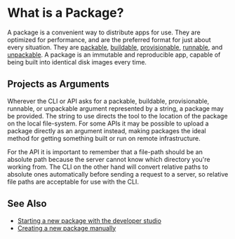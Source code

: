 # What is a Package?

A package is a convenient way to distribute apps for use. They are 
optimized for performance, and are the preferred format for just about every situation. They are [packable](../../general/packable), 
[buildable](../../general/buildable), 
[provisionable](../../general/provisionable), 
[runnable](../../general/runnable), and 
[unpackable](../../general/unpackable). A package is an immutable and 
reproducible app, capable of being built into identical disk images 
every time.

## Projects as Arguments

Wherever the CLI or API asks for a packable, buildable, provisionable, runnable, or unpackable argument represented by a string, a package may be provided. The string to use directs the tool to the location of the package on the local file-system. For some APIs it may be possible to 
upload a package directly as an argument instead, making packages the 
ideal method for getting something built or run on remote infrastructure.

For the API it is important to remember that a file-path should be an absolute path because the server cannot know which directory you're working from. The CLI on the other hand will convert relative paths to absolute ones automatically before sending a request to a server, so relative file paths are acceptable for use with the CLI.

## See Also 

* [Starting a new package with the developer studio](../../../studio/projects/new)
* [Creating a new package manually](../creation)
